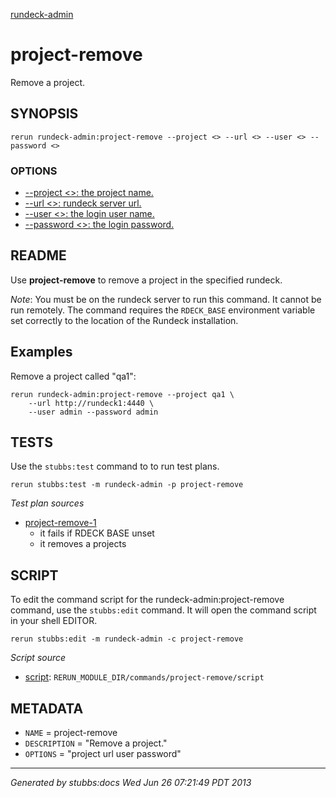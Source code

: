 [rundeck-admin](../../index.html)
# project-remove 

Remove a project.

## SYNOPSIS

    rerun rundeck-admin:project-remove --project <> --url <> --user <> --password <>

### OPTIONS

* [    --project <>: the project name.](../../options/project/index.html)
* [    --url <>: rundeck server url.](../../options/url/index.html)
* [    --user <>: the login user name.](../../options/user/index.html)
* [    --password <>: the login password.](../../options/password/index.html)

## README

Use **project-remove** to remove a project in the specified rundeck.

*Note*: You must be on the rundeck server to run this command. It cannot be run remotely. The command requires the `RDECK_BASE` environment variable set correctly to the location of the Rundeck installation.

Examples
--------

Remove a project called "qa1":

    rerun rundeck-admin:project-remove --project qa1 \
        --url http://rundeck1:4440 \
        --user admin --password admin

## TESTS

Use the `stubbs:test` command to to run test plans.

    rerun stubbs:test -m rundeck-admin -p project-remove

*Test plan sources*

* [project-remove-1](../../tests/project-remove-1.html)
  * it fails if RDECK BASE unset
  * it removes a projects

## SCRIPT

To edit the command script for the rundeck-admin:project-remove command, 
use the `stubbs:edit`
command. It will open the command script in your shell EDITOR.

    rerun stubbs:edit -m rundeck-admin -c project-remove

*Script source*

* [script](script.html): `RERUN_MODULE_DIR/commands/project-remove/script`

## METADATA

* `NAME` = project-remove
* `DESCRIPTION` = "Remove a project."
* `OPTIONS` = "project url user password"

----

*Generated by stubbs:docs Wed Jun 26 07:21:49 PDT 2013*

